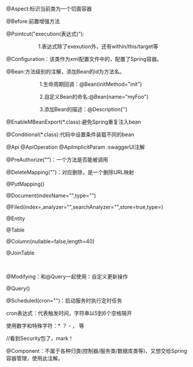 @Aspect:标识当前类为一个切面容器

@Before:前置增强方法

@Pointcut("execution(表达式)"):

                      1.表达式除了exexution外，还有within/this/target等

@Configuration：该类作为xml配置文件中的<beans>，配置了Spring容器。

@Bean:方法级别的注解，添加Bean的id为方法名。

                       1.生命周期回调：@Bean(initMethod="init")

                       2.自定义Bean的命名:@Bean(name="myFoo")

                       3.添加Bean的描述：@Description('')

@EnableMBeanExport(*.class):避免Spring重复注入bean

@Conditional(*.class):代码中设置条件装载不同的bean

@Api @ApiOperation @ApiImplicitParam :swaggerUI注解

@PreAuthorize("")：一个方法是否能被调用

@DeleteMapping("")：对应删除，是一个删除URL映射

@PutMapping()

@Document(indexName="",type="")

@Filed(index=,analyzer="",searchAnalyzer="",store=true,type=)

@Entity

@Table

@Column(nullable=false,length=40)

@JoinTable

 

@Modifying：和@Query一起使用：自定义更新操作

@Query()

@Scheduled(cron="")：启动服务时执行定时任务

cron表达式：代表触发时间，字符串以5到6个空格隔开

使用数字和特殊字符：* ？ - ， 等

//看到Security包了，mark！

@Component：不属于各种归类(控制器/服务类/数据库类等)，又想交给Spring容器管理，使用此注解。

